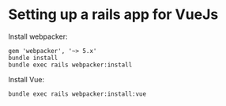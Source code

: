 # Setting up a rails app for VueJs

Install webpacker:

```
gem 'webpacker', '~> 5.x'
bundle install
bundle exec rails webpacker:install
```

Install Vue:

```
bundle exec rails webpacker:install:vue
```

